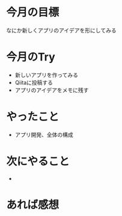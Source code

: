 # 今月の目標
なにか新しくアプリのアイデアを形にしてみる
# 今月のTry
* 新しいアプリを作ってみる
* Qiitaに投稿する
* アプリのアイデアをメモに残す
# やったこと
* アプリ開発、全体の構成
# 次にやること
* 
# あれば感想
